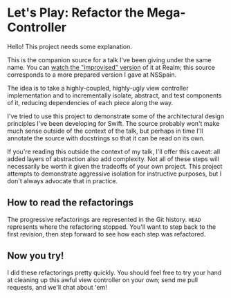 # Let's Play: Refactor the Mega-Controller

Hello! This project needs some explanation.

This is the companion source for a talk I've been giving under the same name. You can [watch the "improvised" version](https://realm.io/news/andy-matuschak-refactor-mega-controller/) of it at Realm; this source corresponds to a more prepared version I gave at NSSpain.

The idea is to take a highly-coupled, highly-ugly view controller implementation and to incrementally isolate, abstract, and test components of it, reducing dependencies of each piece along the way.

I've tried to use this project to demonstrate some of the architectural design principles I've been developing for Swift. The source probably won't make much sense outside of the context of the talk, but perhaps in time I'll annotate the source with docstrings so that it can be read on its own.

If you're reading this outside the context of my talk, I'll offer this caveat: all added layers of abstraction also add complexity. Not all of these steps will necessarily be worth it given the tradeoffs of your own project. This project attempts to demonstrate aggressive isolation for instructive purposes, but I don't always advocate that in practice.

## How to read the refactorings

The progressive refactorings are represented in the Git history. `HEAD` represents where the refactoring stopped. You'll want to step back to the first revision, then step forward to see how each step was refactored.

## Now you try!

I did these refactorings pretty quickly. You should feel free to try your hand at cleaning up this awful view controller on your own; send me pull requests, and we'll chat about 'em!